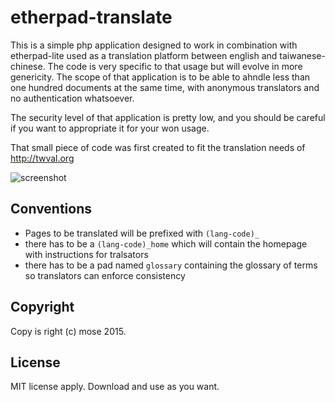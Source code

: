 etherpad-translate
======================

This is a simple php application designed to work in combination with etherpad-lite used as a translation platform between english and taiwanese-chinese. The code is very specific to that usage but will evolve in more genericity. The scope of that application is to be able to ahndle less than one hundred documents at the same time, with anonymous translators and no authentication whatsoever.

The security level of that application is pretty low, and you should be careful if you want to appropriate it for your won usage.

That small piece of code was first created to fit the translation needs of http://twval.org

![screenshot](http://eye.mose.com/2015-08-13-00-26_grab.png)

Conventions
--------------
- Pages to be translated will be prefixed with `(lang-code)_`
- there has to be a `(lang-code)_home` which will contain the homepage with instructions for tralsators
- there has to be a pad named `glossary` containing the glossary of terms so translators can enforce consistency


Copyright
----------
Copy is right (c) mose 2015. 

License
-----------
MIT license apply. Download and use as you want.
